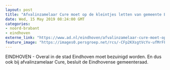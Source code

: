 ```yaml
---
layout: post
title: "Afvalinzamelaar Cure moet op de kleintjes letten van gemeente Eindhoven"
date: Wed, 15 May 2019 08:24:00 GMT
categories: 
- noord-brabant 
- eindhoven 
externe_link: "https://www.ad.nl/eindhoven/afvalinzamelaar-cure-moet-op-de-kleintjes-letten-van-gemeente-eindhoven~afff7185/"
feature_image: "https://images0.persgroep.net/rcs/-CFp2KXsgtVcYv-ufMrFFz_1iYc/diocontent/132414522/_fitwidth/400/?appId=21791a8992982cd8da851550a453bd7f&quality=0.7"
---
```


EINDHOVEN - Overal in de stad Eindhoven moet bezuinigd worden. En dus ook bij afvalinzamelaar Cure, besluit de Eindhovense gemeenteraad.
